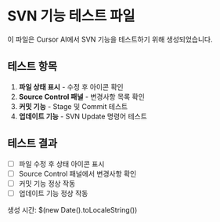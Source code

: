 # SVN 기능 테스트 파일

이 파일은 Cursor AI에서 SVN 기능을 테스트하기 위해 생성되었습니다.

## 테스트 항목

1. **파일 상태 표시** - 수정 후 아이콘 확인
2. **Source Control 패널** - 변경사항 목록 확인
3. **커밋 기능** - Stage 및 Commit 테스트
4. **업데이트 기능** - SVN Update 명령어 테스트

## 테스트 결과

- [ ] 파일 수정 후 상태 아이콘 표시
- [ ] Source Control 패널에서 변경사항 확인
- [ ] 커밋 기능 정상 작동
- [ ] 업데이트 기능 정상 작동

생성 시간: $(new Date().toLocaleString())
